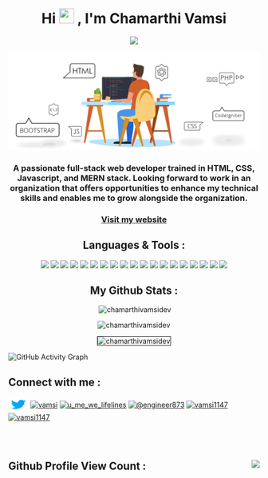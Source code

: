 <h1 align="center">Hi <img src = "https://media.tenor.com/z2xJqhCpneIAAAAM/wave-hand.gif" width = 30px height=30px > , I'm Chamarthi Vamsi</h1>
<p align='center'> </h1>
<p align="center">
<a align="center" href="https://github.com/DenverCoder1/readme-typing-svg"><img src="https://readme-typing-svg.herokuapp.com?&font=IBM+Plex+Sans&color=d25f2c&size=25&lines=Welcome+to+my+GitHub+Profile!;I'm+a+Full-Stack+web+developer." /></a>
</p>

<img src="/images/web_development.gif" />

<h3 align="center">A passionate full-stack web developer trained in HTML, CSS, Javascript, and MERN stack. Looking forward to work in an organization that offers opportunities
to enhance my technical skills and enables me to grow alongside the organization.
</h3>

<h3 align="center" text-decoration="none"><a href="https://chamarthi-vamsi.netlify.app/" target="_blank" rel="noopener noreferrer" >
    Visit my website
</a></h3>

<h2 align="center"> Languages & Tools :</h2>
<p align="center"> <img src = "https://img.shields.io/badge/-HTML5-E34F26?style=flat&logo=html5&logoColor=white"> <img src = "https://img.shields.io/badge/-CSS3-1572B6?style=flat&logo=css3&logoColor=white"> <img src="https://img.shields.io/badge/-JavaScript-eed718?style=flat&logo=javascript&logoColor=ffffff"> <img src="https://img.shields.io/badge/-React-000000?style=flat&logo=react&logoColor=00c8ff"> <img src="https://img.shields.io/badge/-Redux-764abc?style=flat&logo=redux&logoColor=white"> <img src="https://img.shields.io/badge/-Bootstrap-563D7C?style=flat&logo=bootstrap&logoColor=white"> <img src="https://img.shields.io/badge/Material--UI-0081CB?logo=material-ui&logoColor=white"> <img src="https://img.shields.io/badge/styled--components-DB7093?style=flat&logo=styled-components&logoColor=white"> <img src="https://img.shields.io/badge/-MongoDB-4DB33D?style=flat&logo=mongodb&logoColor=FFFFFF"> <img src="https://img.shields.io/badge/redis-CC0000.svg?style=flat&logo=redis&logoColor=white"> <img src="https://img.shields.io/badge/-Node.js-3C873A?style=flat&logo=Node.js&logoColor=white"> <img src="https://img.shields.io/badge/Express.js-000000?style=flat&logo=express&logoColor=white"> <img src="https://img.shields.io/badge/Postman-FF6C37?style=flat&logo=Postman&logoColor=white"> <img src="https://img.shields.io/badge/npm-CB3837?style=flat&logo=npm&logoColor=white"> <img src="http://img.shields.io/badge/-Git-F1502F?style=flat&logo=git&logoColor=FFFFFF"> <img src="http://img.shields.io/badge/-Github-000000?style=flat&logo=github&logoColor=FFFFFF"> <img src="https://img.shields.io/badge/Netlify-00C7B7?style=flat&logo=netlify&logoColor=white"> <img src="https://img.shields.io/badge/Heroku-430098?style=flat&logo=heroku&logoColor=white"> <img src="http://img.shields.io/badge/-VS%20Code-007ACC?style=flat&logo=visual%20studio%20code&logoColor=white"> </p>

<!-- <p align="center">
<img src="https://img.icons8.com/color/48/000000/html-5.png"/>
   <img src="https://img.icons8.com/color/48/000000/css3.png"/>
   <img src="https://img.icons8.com/color/48/000000/javascript.png"/>
   <a href="https://reactjs.org/" target="_blank" rel="noreferrer"> <img src="https://raw.githubusercontent.com/devicons/devicon/master/icons/react/react-original-wordmark.svg"    alt="react" width="40" height="40"/> </a>
    <img src="https://img.icons8.com/color/48/000000/nodejs.png"/>
    <img src="https://raw.githubusercontent.com/devicons/devicon/master/icons/mongodb/mongodb-original-wordmark.svg" alt="mongodb" width="48" height="48"/>
    <img src="https://raw.githubusercontent.com/devicons/devicon/master/icons/express/express-original-wordmark.svg" alt="express" width="40" height="40"/>
  <a href="https://getbootstrap.com" target="_blank" rel="noreferrer"> <img src="https://raw.githubusercontent.com/devicons/devicon/master/icons/bootstrap/bootstrap-plain-wordmark.svg" alt="bootstrap" width="40" height="40"/> </a>
    <img src="https://www.vectorlogo.zone/logos/getpostman/getpostman-icon.svg" alt="postman" width="45" height="45"/>
    <img src="https://img.icons8.com/color/48/000000/git.png"/>
   <img src="https://cdn.jsdelivr.net/gh/devicons/devicon/icons/heroku/heroku-plain-wordmark.svg" width="45" height="45" />
  <img src="https://cdn.jsdelivr.net/gh/devicons/devicon/icons/materialui/materialui-original.svg" width="45" height="45"/>


</p> -->

<h2 align="center"> My Github Stats : </h2>
    
<p align="center">&nbsp;<img width="50%"  margin-top="30" src="https://github-readme-stats.vercel.app/api?username=chamarthivamsidev&show_icons=true&locale=en" alt="chamarthivamsidev" /></p>
 
 <p align="center"><img width="50%" src="https://github-readme-streak-stats.herokuapp.com/?user=chamarthivamsidev&" alt="chamarthivamsidev" /></p>

<p align="center"><img width="50%" border="1" margin-bottom= "30" src="https://github-readme-stats.vercel.app/api/top-langs?username=chamarthivamsidev&show_icons=true&locale=en&layout=compact" alt="chamarthivamsidev" /></p>

<!--
<img align="center" src="https://github-readme-stats.vercel.app/api/top-langs/?username=chamarthivamsidev&layout=compact&theme=vue&hide_border=true" /> -->

![GitHub Activity Graph](https://activity-graph.herokuapp.com/graph?username=chamarthivamsidev)

<h2> Connect with me :  </h2>

<p>
  
  <a href="https://twitter.com/engineer1147" target="_blank"><img align="center" src="/icons/twitter.gif" alt="engineer1147" height="30" width="40" /></a>
  <a href="https://www.linkedin.com/in/chamarthi-vamsi-11l/" target="_blank"><img align="center" src="https://raw.githubusercontent.com/rahuldkjain/github-profile-readme-generator/master/src/images/icons/Social/linked-in-alt.svg" alt="vamsi" height="30" width="40" /></a>
  <a href="https://www.instagram.com/u_me_we_lifelines/?hl=en" target="_blank"><img align="center" src="https://raw.githubusercontent.com/rahuldkjain/github-profile-readme-generator/master/src/images/icons/Social/instagram.svg" alt="u_me_we_lifelines" height="30" width="40" /></a>
  <a href="https://medium.com/@engineer873" target="_blank"><img align="center" src="https://raw.githubusercontent.com/rahuldkjain/github-profile-readme-generator/master/src/images/icons/Social/medium.svg" alt="@engineer873" height="30" width="40" /></a>
  <a href="https://www.hackerrank.com/vamsi1147" target="_blank"><img align="center" src="https://raw.githubusercontent.com/rahuldkjain/github-profile-readme-generator/master/src/images/icons/Social/hackerrank.svg" alt="vamsi1147" height="30" width="40" /></a>
  <a href="https://leetcode.com/vamsi1147/" target="_blank"><img align="center" src="https://raw.githubusercontent.com/rahuldkjain/github-profile-readme-generator/master/src/images/icons/Social/leet-code.svg" alt="vamsi1147" height="30" width="40" /></a>
  
</p>

<br>
<br>
<h2> Github Profile View Count :<img align="right" src="https://profile-counter.glitch.me/chamarthivamsidev/count.svg" /></h2>
